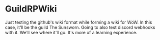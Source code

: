 # GuildRPWiki

Just testing the github's wiki format while forming a wiki for WoW. In this case, it'll be the guild The Sunsworn. Going to also test discord webhooks with it. We'll see where it'll go. It's more of a learning experience.
